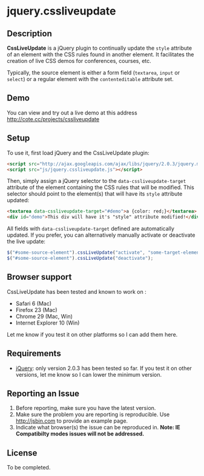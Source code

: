 jquery.cssliveupdate
====================

## Description

**CssLiveUpdate** is a jQuery plugin to continually update the `style` attribute of an element with the CSS rules found in another element. It facilitates the creation of live CSS demos for conferences, courses, etc.

Typically, the source element is either a form field (`textarea`, `input` or `select`) or a regular element with the `contenteditable` attribute set.

## Demo

You can view and try out a live demo at this address http://cote.cc/projects/cssliveupdate

## Setup

To use it, first load jQuery and the CssLiveUpdate plugin:

```html
<script src="http://ajax.googleapis.com/ajax/libs/jquery/2.0.3/jquery.min.js"></script>
<script src="js/jquery.cssliveupdate.js"></script>
```

Then, simply assign a jQuery selector to the `data-cssliveupdate-target` attribute of the element containing the CSS rules that will be modified. This selector should point to the element(s) that will have its `style` attribute updated:

```html
<textarea data-cssliveupdate-target="#demo">a {color: red;}</textarea>
<div id="demo">This div will have it's "style" attribute modified!</div>
```

All fields with `data-cssliveupdate-target` defined are automatically updated. If you prefer, you can alternatively manually activate or deactivate the live update:

```javascript
$("#some-source-element").cssLiveUpdate("activate", "some-target-element");
$("#some-source-element").cssLiveUpdate("deactivate");
```

## Browser support

CssLiveUpdate has been tested and known to work on : 

* Safari 6 (Mac)
* Firefox 23 (Mac)
* Chrome 29 (Mac, Win)
* Internet Explorer 10 (Win)

Let me know if you test it on other platforms so I can add them here.

## Requirements

* [jQuery](http://jquery.com/): only version 2.0.3 has been tested so far. If you test it on other versions, let me know so I can lower the minimum version.

## Reporting an Issue

1. Before reporting, make sure you have the latest version.
2. Make sure the problem you are reporting is reproducible. Use http://jsbin.com to provide an example page.
3. Indicate what browser(s) the issue can be reproduced in. **Note: IE Compatibilty modes issues will not be addressed.**

## License

To be completed.
